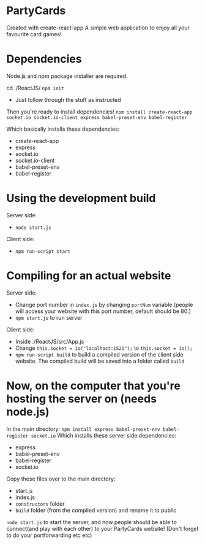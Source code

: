 # PartyCards

Created with create-react-app
A simple web application to enjoy all your favourite card games!

# Dependencies

Node.js and npm package installer are required.

cd ./ReactJS/
```npm init``` 
+ Just follow through the stuff as instructed

Then you're ready to install dependencies!
```npm install create-react-app socket.io socket.io-client express babel-preset-env babel-register```

Which basically installs these dependencies:
+ create-react-app
+ express
+ socket.io
+ socket.io-client
+ babel-preset-env
+ babel-register

# Using the development build

Server side:
+ ```node start.js```

Client side:
+ ```npm run-script start```

# Compiling for an actual website

Server side:
+ Change port number in ```index.js``` by changing ```portNum``` variable (people will access your website with this port number, default should be 80.)
+ ```npm start.js``` to run server

Client side:
+ Inside ./ReactJS/src/App.js
+ Change ```this.socket = io("localhost:1521");``` to ```this.socket = io();```
+  ```npm run-script build``` to build a compiled version of the client side website. The compiled build will be saved into a folder called ```build```

# Now, on the computer that you're hosting the server on (needs node.js)

In the main directory:
```npm install express babel-preset-env babel-register socket.io```
Which installs these server side dependencies:
  + express
  + babel-preset-env
  + babel-register
  + socket.io

Copy these files over to the main directory:
+ start.js
+ index.js
+ ```constructors``` folder
+ ```build``` folder (from the compiled version) and rename it to public

```node start.js``` to start the server, and now people should be able to connect(and play with each other) to your PartyCards website! (Don't forget to do your portforwarding etc etc)